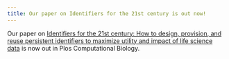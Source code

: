 ```yaml
---
title: Our paper on Identifiers for the 21st century is out now!
---
```

Our paper on  [Identifiers for the 21st century: How to design, provision, and reuse persistent identifiers to maximize utility and impact of life science data](https://doi.org/10.1371/journal.pbio.2001414) is now out in Plos Computational Biology.
